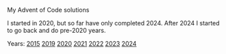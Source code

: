 My Advent of Code solutions

I started in 2020, but so far have only completed 2024. After 2024 I
started to go back and do pre-2020 years.

Years: 
    [2015](2015) [2019](2019) 
    [2020](2020) [2021](2021) [2022](2022) [2023](2023) [2024](2024)

